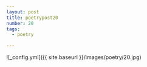 ```yaml
---
layout: post
title: poetrypost20
number: 20
tags:
  - poetry

---
```




![_config.yml]({{ site.baseurl }}/images/poetry/20.jpg)

